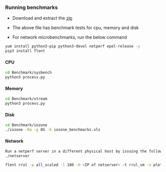 ### Running benchmarks

* Download and extract the [zip](https://drive.google.com/file/d/1_9sQjuFvSqIUR0LqBdgnvLylu7RiHmRH/view?usp=sharing)

* The above file has benchmark tests for cpu, memory and disk

* For network microbenchmarks, run the below command
```bash
yum install python3-pip python3-devel netperf epel-release -y
pip3 install flent
```

#### CPU
```bash
cd Benchmark/sysbench
python3 process.py
```

#### Memory
```bash
cd Benchmark/stream
python3 process.py
```

#### Disk
```bash
cd Benchmark/iozone
./iozone -Ra -g 8G -b iozone_benchmarks.xls
```

#### Network
```bash
Run a netperf server in a different physical host by issuing the following command
./netserver

flent rrul -p all_scaled -l 180 -H <IP of netserver> -t rrul_vm -o plots.png
```